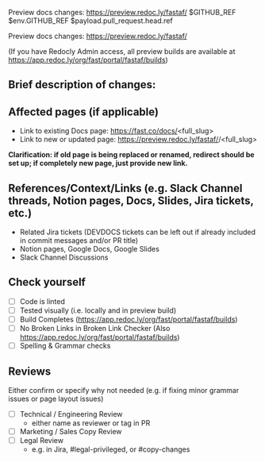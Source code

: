 Preview docs changes: https://preview.redoc.ly/fastaf/ $GITHUB_REF $env.GITHUB_REF $payload.pull_request.head.ref

Preview docs changes: https://preview.redoc.ly/fastaf/<branch-name>

(If you have Redocly Admin access, all preview builds are available at https://app.redoc.ly/org/fast/portal/fastaf/builds)

## Brief description of changes:

## Affected pages (if applicable)

- Link to existing Docs page: https://fast.co/docs/<full_slug>
- Link to new or updated page: https://preview.redoc.ly/fastaf/<branch-name>/<full_slug>

**Clarification: if old page is being replaced or renamed, redirect should be set up; if completely new page, just provide new link.**

## References/Context/Links (e.g. Slack Channel threads, Notion pages, Docs, Slides, Jira tickets, etc.)

- Related Jira tickets (DEVDOCS tickets can be left out if already included in commit messages and/or PR title)
- Notion pages, Google Docs, Google Slides
- Slack Channel Discussions

## Check yourself

- [ ] Code is linted
- [ ] Tested visually (i.e. locally and in preview build)
- [ ] Build Completes (https://app.redoc.ly/org/fast/portal/fastaf/builds)
- [ ] No Broken Links in Broken Link Checker (Also https://app.redoc.ly/org/fast/portal/fastaf/builds)
- [ ] Spelling & Grammar checks

## Reviews

Either confirm or specify why not needed (e.g. if fixing minor grammar issues or page layout issues)

- [ ] Technical / Engineering Review
  - either name as reviewer or tag in PR
- [ ] Marketing / Sales Copy Review
- [ ] Legal Review
  - e.g. in Jira, #legal-privileged, or #copy-changes
